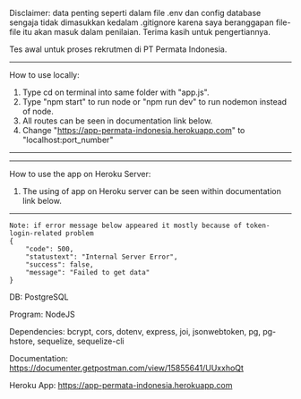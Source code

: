 Disclaimer: data penting seperti dalam file .env dan config database sengaja tidak dimasukkan kedalam .gitignore karena saya beranggapan file-file itu akan masuk dalam penilaian. Terima kasih untuk pengertiannya.

Tes awal untuk proses rekrutmen di PT Permata Indonesia.


-------------------------------------------------------------------------------
How to use locally:

1. Type cd on terminal into same folder with "app.js".
2. Type "npm start" to run node or "npm run dev" to run nodemon instead of node.
3. All routes can be seen in documentation link below.
4. Change "https://app-permata-indonesia.herokuapp.com" to "localhost:port_number"
-------------------------------------------------------------------------------


-------------------------------------------------------------------------------
How to use the app on Heroku Server:

1. The using of app on Heroku server can be seen within documentation link below.
-------------------------------------------------------------------------------

```
Note: if error message below appeared it mostly because of token-login-related problem
{
    "code": 500,
    "statustext": "Internal Server Error",
    "success": false,
    "message": "Failed to get data"
}
```

DB: PostgreSQL

Program: NodeJS

Dependencies: bcrypt, cors, dotenv, express, joi, jsonwebtoken, pg, pg-hstore, sequelize, sequelize-cli

Documentation: https://documenter.getpostman.com/view/15855641/UUxxhoQt

Heroku App: https://app-permata-indonesia.herokuapp.com
